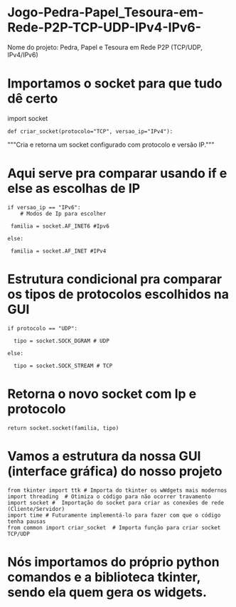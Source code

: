 # Jogo-Pedra-Papel_Tesoura-em-Rede-P2P-TCP-UDP-IPv4-IPv6-
Nome do projeto: Pedra, Papel e Tesoura em Rede P2P (TCP/UDP, IPv4/IPv6)













# Importamos o socket para que tudo dê certo
import socket


```def criar_socket(protocolo="TCP", versao_ip="IPv4"):```
   
 """Cria e retorna um socket configurado com protocolo e versão IP."""

  # Aqui serve pra comparar usando if e else as escolhas de IP  
    if versao_ip == "IPv6":
        # Modos de Ip para escolher 
     
     familia = socket.AF_INET6 #Ipv6
    
    else:
    
     familia = socket.AF_INET #IPv4


 # Estrutura condicional pra comparar os tipos de protocolos escolhidos na GUI     
    if protocolo == "UDP":
   
      tipo = socket.SOCK_DGRAM # UDP
   
    else:
   
      tipo = socket.SOCK_STREAM # TCP

# Retorna o novo socket com Ip e protocolo 
    return socket.socket(familia, tipo)



# Vamos a estrutura da nossa GUI (interface gráfica) do nosso projeto


```import tkinter as tk # Importamos a biblioteca do python e para menos texto chamamos o módulo de tk 
from tkinter import ttk # Importa do tkinter os wWdgets mais modernos
import threading  # Otimiza o código para não ocorrer travamento
import socket #  Importação do socket para criar as conexões de rede (Cliente/Servidor)
import time # Futuramente implementá-lo para fazer com que o código tenha pausas
from common import criar_socket  # Importa função para criar socket TCP/UDP
```

# Nós importamos do próprio python comandos e a biblioteca tkinter, sendo ela quem gera os widgets.


